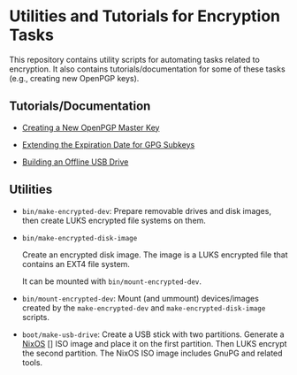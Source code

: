 # Utilities and Tutorials for Encryption Tasks

This repository contains utility scripts for automating tasks related
to encryption.  It also contains tutorials/documentation for some of
these tasks (e.g., creating new OpenPGP keys).

## Tutorials/Documentation

  * [Creating a New OpenPGP Master Key](doc/new-master-pgp-key.md)

  * [Extending the Expiration Date for GPG Subkeys](doc/extend-subkey-expiration-date.md)

  * [Building an Offline USB Drive](doc/offline-usb-drive.md)

## Utilities

  * `bin/make-encrypted-dev`: Prepare removable drives and disk
    images, then create LUKS encrypted file systems on them.

  * `bin/make-encrypted-disk-image`

     Create an encrypted disk image.  The image is a LUKS encrypted
     file that contains an EXT4 file system.

     It can be mounted with `bin/mount-encrypted-dev`.

  * `bin/mount-encrypted-dev`: Mount (and ummount) devices/images
    created by the `make-encrypted-dev` and `make-encrypted-disk-image`
    scripts.

  * `boot/make-usb-drive`: Create a USB stick with two partitions.
     Generate a [NixOS] [] ISO image and place it on the first
     partition.  Then LUKS encrypt the second partition.  The NixOS
     ISO image includes GnuPG and related tools.

[nixos]: http://nixos.org/
